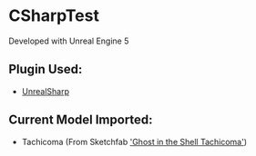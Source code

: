 # CSharpTest

Developed with Unreal Engine 5

## Plugin Used:
* [UnrealSharp](https://github.com/UnrealSharp/UnrealSharp)

## Current Model Imported:

* Tachicoma (From Sketchfab ['Ghost in the Shell Tachicoma'](https://sketchfab.com/3d-models/ghost-in-the-shell-tachikoma-d4ebbb62748d46538056a3c1ae9254eb))
